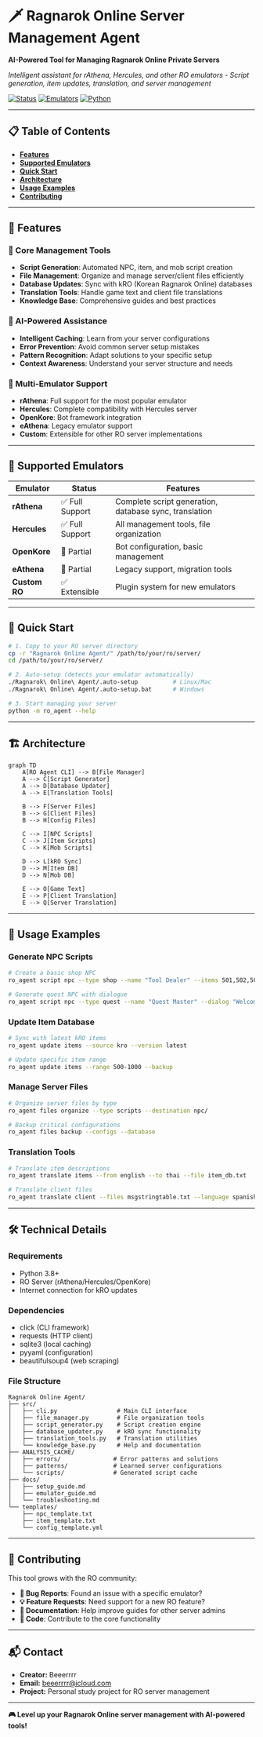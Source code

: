 # 🗡️ Ragnarok Online Server Management Agent

**AI-Powered Tool for Managing Ragnarok Online Private Servers**

*Intelligent assistant for rAthena, Hercules, and other RO emulators - Script generation, item updates, translation, and server management*

[![Status](https://img.shields.io/badge/Status-Development-blue.svg)]()
[![Emulators](https://img.shields.io/badge/Emulators-rAthena/Hercules-green.svg)]()
[![Python](https://img.shields.io/badge/Python-3.8+-blue.svg)]()

---

## 📋 **Table of Contents**

- [**Features**](#-features)
- [**Supported Emulators**](#-supported-emulators)
- [**Quick Start**](#-quick-start)
- [**Architecture**](#-architecture)
- [**Usage Examples**](#-usage-examples)
- [**Contributing**](#-contributing)

---

## 🎯 **Features**

### **🔧 Core Management Tools**
- **Script Generation**: Automated NPC, item, and mob script creation
- **File Management**: Organize and manage server/client files efficiently
- **Database Updates**: Sync with kRO (Korean Ragnarok Online) databases
- **Translation Tools**: Handle game text and client file translations
- **Knowledge Base**: Comprehensive guides and best practices

### **🤖 AI-Powered Assistance**
- **Intelligent Caching**: Learn from your server configurations
- **Error Prevention**: Avoid common server setup mistakes
- **Pattern Recognition**: Adapt solutions to your specific setup
- **Context Awareness**: Understand your server structure and needs

### **🔄 Multi-Emulator Support**
- **rAthena**: Full support for the most popular emulator
- **Hercules**: Complete compatibility with Hercules server
- **OpenKore**: Bot framework integration
- **eAthena**: Legacy emulator support
- **Custom**: Extensible for other RO server implementations

---

## 🏰 **Supported Emulators**

| Emulator | Status | Features |
|----------|--------|----------|
| **rAthena** | ✅ Full Support | Complete script generation, database sync, translation |
| **Hercules** | ✅ Full Support | All management tools, file organization |
| **OpenKore** | 🚧 Partial | Bot configuration, basic management |
| **eAthena** | 🚧 Partial | Legacy support, migration tools |
| **Custom RO** | ✅ Extensible | Plugin system for new emulators |

---

## 🚀 **Quick Start**

```bash
# 1. Copy to your RO server directory
cp -r "Ragnarok Online Agent/" /path/to/your/ro/server/
cd /path/to/your/ro/server/

# 2. Auto-setup (detects your emulator automatically)
./Ragnarok\ Online\ Agent/.auto-setup          # Linux/Mac
./Ragnarok\ Online\ Agent/.auto-setup.bat      # Windows

# 3. Start managing your server
python -m ro_agent --help
```

---

## 🏗️ **Architecture**

```mermaid
graph TD
    A[RO Agent CLI] --> B[File Manager]
    A --> C[Script Generator]
    A --> D[Database Updater]
    A --> E[Translation Tools]

    B --> F[Server Files]
    B --> G[Client Files]
    B --> H[Config Files]

    C --> I[NPC Scripts]
    C --> J[Item Scripts]
    C --> K[Mob Scripts]

    D --> L[kRO Sync]
    D --> M[Item DB]
    D --> N[Mob DB]

    E --> O[Game Text]
    E --> P[Client Translation]
    E --> Q[Server Translation]
```

---

## 📖 **Usage Examples**

### **Generate NPC Scripts**
```bash
# Create a basic shop NPC
ro_agent script npc --type shop --name "Tool Dealer" --items 501,502,503

# Generate quest NPC with dialogue
ro_agent script npc --type quest --name "Quest Master" --dialog "Welcome adventurer!"
```

### **Update Item Database**
```bash
# Sync with latest kRO items
ro_agent update items --source kro --version latest

# Update specific item range
ro_agent update items --range 500-1000 --backup
```

### **Manage Server Files**
```bash
# Organize server files by type
ro_agent files organize --type scripts --destination npc/

# Backup critical configurations
ro_agent files backup --configs --database
```

### **Translation Tools**
```bash
# Translate item descriptions
ro_agent translate items --from english --to thai --file item_db.txt

# Translate client files
ro_agent translate client --files msgstringtable.txt --language spanish
```

---

## 🛠️ **Technical Details**

### **Requirements**
- Python 3.8+
- RO Server (rAthena/Hercules/OpenKore)
- Internet connection for kRO updates

### **Dependencies**
- click (CLI framework)
- requests (HTTP client)
- sqlite3 (local caching)
- pyyaml (configuration)
- beautifulsoup4 (web scraping)

### **File Structure**
```
Ragnarok Online Agent/
├── src/
│   ├── cli.py                 # Main CLI interface
│   ├── file_manager.py        # File organization tools
│   ├── script_generator.py    # Script creation engine
│   ├── database_updater.py    # kRO sync functionality
│   ├── translation_tools.py   # Translation utilities
│   └── knowledge_base.py      # Help and documentation
├── ANALYSIS_CACHE/
│   ├── errors/               # Error patterns and solutions
│   ├── patterns/             # Learned server configurations
│   └── scripts/              # Generated script cache
├── docs/
│   ├── setup_guide.md
│   ├── emulator_guide.md
│   └── troubleshooting.md
└── templates/
    ├── npc_template.txt
    ├── item_template.txt
    └── config_template.yml
```

---

## 🤝 **Contributing**

This tool grows with the RO community:

- **🐛 Bug Reports**: Found an issue with a specific emulator?
- **💡 Feature Requests**: Need support for a new RO feature?
- **📖 Documentation**: Help improve guides for other server admins
- **🔧 Code**: Contribute to the core functionality

---

## 📬 **Contact**

- **Creator:** Beeerrrr
- **Email:** beeerrrr@icloud.com
- **Project:** Personal study project for RO server management

---

**🎮 Level up your Ragnarok Online server management with AI-powered tools!**